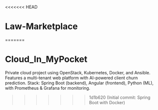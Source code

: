 <<<<<<< HEAD
# Law-Marketplace
=======
# Cloud_In_MyPocket
Private cloud project using OpenStack, Kubernetes, Docker, and Ansible. Features a multi-tenant web platform with AI-powered client churn prediction. Stack: Spring Boot (backend), Angular (frontend), Python (ML), with Prometheus &amp; Grafana for monitoring.
>>>>>>> 1d1b620 (Initial commit: Spring Boot with Docker)
